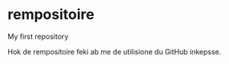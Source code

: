 # rempositoire
My first repository

Hok de rempositoire feki ab me de utilisione du GitHub inkepsse.
